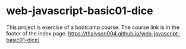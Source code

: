 # web-javascript-basic01-dice
This project is exercise of a bootcamp course. The course link is in the footer of the index page.
https://thalyson004.github.io/web-javascript-basic01-dice/
